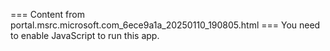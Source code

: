 === Content from portal.msrc.microsoft.com_6ece9a1a_20250110_190805.html ===
You need to enable JavaScript to run this app.
